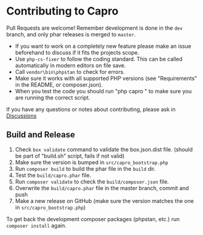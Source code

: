 # Contributing to Capro

Pull Requests are welcome! Remember development is done in the `dev` branch, and only phar releases is merged to `master`.

- If you want to work on a completely new feature please make an issue beforehand to discuss if it fits the projects scope.
- Use `php-cs-fixer` to follow the coding standard. This can be called automatically in modern editors on file save.
- Call `vendor\bin\phpstan` to check for errors.
- Make sure it works with all supported PHP versions (see "Requirements" in the README, or composer.json).
- When you test the code you should run "php capro <command>" to make sure you are running the correct script.

If you have any questions or notes about contributing, please ask in [Discussions](https://github.com/xy2z/capro/discussions)


## Build and Release
1. Check `box validate` command to validate the box.json.dist file. (should be part of "build.sh" script, fails if not valid)
1. Make sure the version is bumped in `src/capro_bootstrap.php`
1. Run `composer build` to build the phar file in the `build` dir.
1. Test the `build/capro.phar` file.
1. Run `composer validate` to check the `build/composer.json` file.
1. Overwrite the `build/capro.phar` file in the master branch, commit and push
1. Make a new release on GitHub (make sure the version matches the one in `src/capro_bootstrap.php`)

To get back the development composer packages (phpstan, etc.) run `composer install` again.
